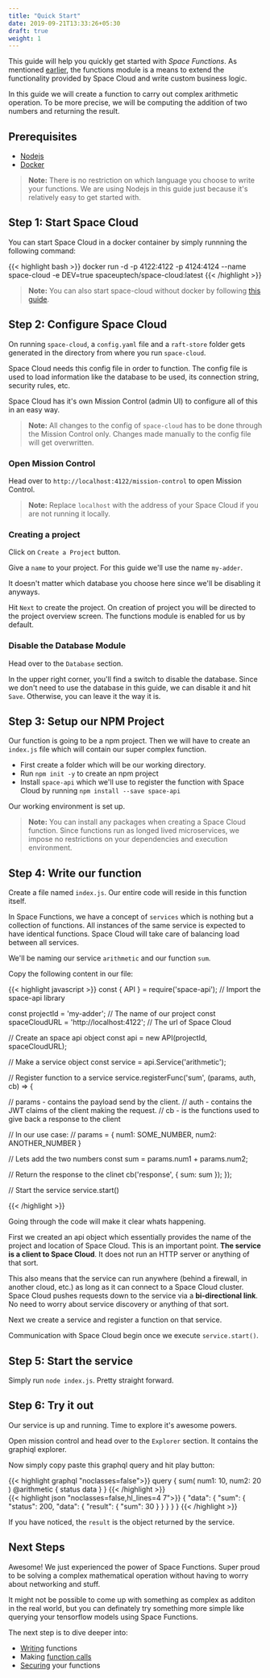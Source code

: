 ```yaml
---
title: "Quick Start"
date: 2019-09-21T13:33:26+05:30
draft: true
weight: 1
---
```


This guide will help you quickly get started with _Space Functions_. As mentioned [earlier](/essentials/custom-logic/), the functions module is a means to extend the functionality provided by Space Cloud and write custom business logic.

In this guide we will create a function to carry out complex arithmetic operation. To be more precise, we will be computing the addition of two numbers and returning the result. 

## Prerequisites

- [Nodejs](https://nodejs.org/en/download/)
- [Docker](https://docs.docker.com/install/)

> **Note:** There is no restriction on which language you choose to write your functions. We are using Nodejs in this guide just because it's relatively easy to get started with.

## Step 1: Start Space Cloud

You can start Space Cloud in a docker container by simply runnning the following command:

{{< highlight bash >}}
docker run -d -p 4122:4122 -p 4124:4124 --name space-cloud -e DEV=true spaceuptech/space-cloud:latest
{{< /highlight >}}

> **Note:** You can also start space-cloud without docker by following [this guide](/docs/quick-start/manual).

## Step 2: Configure Space Cloud

On running `space-cloud`, a `config.yaml` file and a `raft-store` folder gets generated in the directory from where you run `space-cloud`.

Space Cloud needs this config file in order to function. The config file is used to load information like the database to be used, its connection string, security rules, etc. 

Space Cloud has it's own Mission Control (admin UI) to configure all of this in an easy way. 

> **Note:** All changes to the config of `space-cloud` has to be done through the Mission Control only. Changes made manually to the config file will get overwritten. 


### Open Mission Control

Head over to `http://localhost:4122/mission-control` to open Mission Control.

> **Note:** Replace `localhost` with the address of your Space Cloud if you are not running it locally. 

### Creating a project

Click on `Create a Project` button. 

Give a `name` to your project. For this guide we'll use the name `my-adder`. 

It doesn't matter which database you choose here since we'll be disabling it anyways.

Hit `Next` to create the project. On creation of project you will be directed to the project overview screen. The functions module is enabled for us by default.

### Disable the Database Module

Head over to the `Database` section.

In the upper right corner, you'll find a switch to disable the database. Since we don't need to use the database in this guide, we can disable it and hit `Save`. Otherwise, you can leave it the way it is.

## Step 3: Setup our NPM Project

Our function is going to be a npm project. Then we will have to create an `index.js` file which will contain our super complex function.

- First create a folder which will be our working directory.
- Run `npm init -y` to create an npm project
- Install `space-api` which we'll use to register the function with Space Cloud by running `npm install --save space-api`

Our working environment is set up.

> **Note:** You can install any packages when creating a Space Cloud function. Since functions run as longed lived microservices, we impose no restrictions on your dependencies and execution environment.

## Step 4: Write our function

Create a file named `index.js`. Our entire code will reside in this function itself.

In Space Functions, we have a concept of `services` which is nothing but a collection of functions. All instances of the same service is expected to have identical functions. Space Cloud will take care of balancing load between all services.

We'll be naming our service `arithmetic` and our function `sum`.

Copy the following content in our file:

{{< highlight javascript >}}
const { API } = require('space-api');           // Import the space-api library

const projectId = 'my-adder';                   // The name of our project
const spaceCloudURL = 'http://localhost:4122';  // The url of Space Cloud

// Create an space api object
const api = new API(projectId, spaceCloudURL);

// Make a service object
const service = api.Service('arithmetic');

// Register function to a service
service.registerFunc('sum', (params, auth, cb) => {
  
  // params - contains the payload send by the client.
  // auth   - contains the JWT claims of the client making the request.
  // cb     - is the functions used to give back a response to the client
  
  // In our use case:
  // params = { num1: SOME_NUMBER, num2: ANOTHER_NUMBER }

  // Lets add the two numbers
  const sum = params.num1 + params.num2;

  // Return the response to the clinet
  cb('response', { sum: sum });
});

// Start the service
service.start() 

{{< /highlight >}}

Going through the code will make it clear whats happening. 

First we created an api object which essentially provides the name of the project and location of Space Cloud. This is an important point. **The service is a client to Space Cloud**. It does not run an HTTP server or anything of that sort. 

This also means that the service can run anywhere (behind a firewall, in another cloud, etc.) as long as it can connect to a Space Cloud cluster. Space Cloud pushes requests down to the service via a **bi-directional link**. No need to worry about service discovery or anything of that sort.

Next we create a service and register a function on that service.

Communication with Space Cloud begin once we execute `service.start()`.

## Step 5: Start the service

Simply run `node index.js`. Pretty straight forward.

## Step 6: Try it out

Our service is up and running. Time to explore it's awesome powers. 

Open mission control and head over to the `Explorer` section. It contains the graphiql explorer. 

Now simply copy paste this graphql query and hit play button:

<div class="graphql holder">
<div class="query">
{{< highlight graphql "noclasses=false">}}
query {
  sum(
    num1: 10,
    num2: 20
  ) @arithmetic {
    status
    data
  }
}
{{< /highlight >}}
</div>
<div class="response">
{{< highlight json "noclasses=false,hl_lines=4 7">}}
{
  "data": {
    "sum": {
      "status": 200,
      "data": {
        "result": {
          "sum": 30 
        }
      }
    }
  }
}
{{< /highlight >}}
</div>
</div>

If you have noticed, the `result` is the object returned by the service.

## Next Steps

Awesome! We just experienced the power of Space Functions. Super proud to be solving a complex mathematical operation without having to worry about networking and stuff.

It might not be possible to come up with something as complex as additon in the real world, but you can definately try something more simple like querying your tensorflow models using Space Functions.

The next step is to dive deeper into:

- [Writing](/essentials/custom-logic/writing-functions) functions
- Making [function calls](/essentials/custom-logic/calling-functions)
- [Securing](todo) your functions

